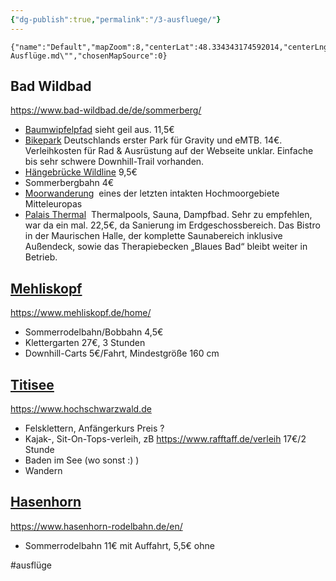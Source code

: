 ```yaml
---
{"dg-publish":true,"permalink":"/3-ausfluege/"}
---
```




```mapview
{"name":"Default","mapZoom":8,"centerLat":48.334343174592014,"centerLng":8.327636718750002,"query":"path:\"3. Ausflüge.md\"","chosenMapSource":0}
```

## Bad Wildbad

https://www.bad-wildbad.de/de/sommerberg/

- [Baumwipfelpfad](geo:48.75110292881235,8.534531593322756)
sieht geil aus. 11,5€
- [Bikepark](geo:48.756721176899376,8.549181818962099)
Deutschlands erster Park für Gravity und eMTB. 14€. Verleihkosten für Rad & Ausrüstung auf der Webseite unklar. Einfache bis sehr schwere Downhill-Trail vorhanden.
- [Hängebrücke Wildline](geo:48.745480347016695,8.532986640930178)
9,5€
- Sommerbergbahn
4€
- [Moorwanderung](geo:48.715220650000006,8.462886512854706) 
 eines der letzten intakten Hochmoorgebiete Mitteleuropas
- [Palais Thermal](geo:48.749679,8.550895707527175) 
 Thermalpools, Sauna, Dampfbad. Sehr zu empfehlen, war da ein mal. 22,5€, da Sanierung im Erdgeschossbereich. Das Bistro in der Maurischen Halle, der komplette Saunabereich inklusive Außendeck, sowie das Therapiebecken „Blaues Bad“ bleibt weiter in Betrieb.



## [Mehliskopf](geo:48.656907,8.241716)

https://www.mehliskopf.de/home/

- Sommerrodelbahn/Bobbahn 
4,5€
- Klettergarten
27€, 3 Stunden
- Downhill-Carts
5€/Fahrt, Mindestgröße 160 cm


## [Titisee](geo:47.8932083,8.146235749072751)

https://www.hochschwarzwald.de

- Felsklettern, Anfängerkurs Preis ?
- Kajak-, Sit-On-Tops-verleih, zB https://www.rafftaff.de/verleih 17€/2 Stunde
- Baden im See (wo sonst :) )
- Wandern

## [Hasenhorn](geo:47.829626,7.94951)

https://www.hasenhorn-rodelbahn.de/en/

- Sommerrodelbahn 11€ mit Auffahrt, 5,5€ ohne

#ausflüge